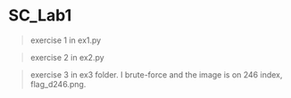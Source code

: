# SC_Lab1

> exercise 1 in ex1.py

> exercise 2 in ex2.py

> exercise 3 in ex3 folder. I brute-force and the image is on 246 index, flag_d246.png.
